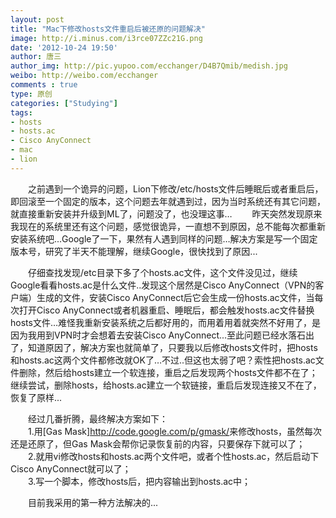 ```yaml
---
layout: post
title: "Mac下修改hosts文件重启后被还原的问题解决"
image: http://i.minus.com/i3rce07ZZc21G.png
date: '2012-10-24 19:50'
author: 唐三
author_img: http://pic.yupoo.com/ecchanger/D4B7Qmib/medish.jpg
weibo: http://weibo.com/ecchanger
comments : true
type: 原创
categories: ["Studying"]
tags: 
- hosts
- hosts.ac
- Cisco AnyConnect
- mac
- lion
---
```


<!-- <img src="{{ site.url }}/images/posts/work-hosts-cisco/title.jpg"> -->

　　之前遇到一个诡异的问题，Lion下修改/etc/hosts文件后睡眠后或者重启后，即回滚至一个固定的版本，这个问题去年就遇到过，因为当时系统还有其它问题，就直接重新安装并升级到ML了，问题没了，也没理这事…
　　昨天突然发现原来我现在的系统里还有这个问题，感觉很诡异，一直想不到原因，总不能每次都重新安装系统吧...Google了一下，果然有人遇到同样的问题…解决方案是写一个固定版本号，研究了半天不能理解，继续Google，很快找到了原因...

　　仔细查找发现/etc目录下多了个hosts.ac文件，这个文件没见过，继续Google看看hosts.ac是什么文件..发现这个居然是Cisco AnyConnect（VPN的客户端）生成的文件，安装Cisco AnyConnect后它会生成一份hosts.ac文件，当每次打开Cisco AnyConnect或者机器重启、睡眠后，都会触发hosts.ac文件替换hosts文件…难怪我重新安装系统之后都好用的，而用着用着就突然不好用了，是因为我用到VPN时才会想着去安装Cisco AnyConnect...至此问题已经水落石出了，知道原因了，解决方案也就简单了，只要我以后修改hosts文件时，把hosts和hosts.ac这两个文件都修改就OK了…不过..但这也太弱了吧？索性把hosts.ac文件删除，然后给hosts建立一个软连接，重启之后发现两个hosts文件都不在了；继续尝试，删除hosts，给hosts.ac建立一个软链接，重启后发现连接又不在了，恢复了原样...  

　　经过几番折腾，最终解决方案如下：  
　　1.用[Gas Mask]<http://code.google.com/p/gmask/>来修改hosts，虽然每次还是还原了，但Gas Mask会帮你记录恢复前的内容，只要保存下就可以了；  
　　2.就用vi修改hosts和hosts.ac两个文件吧，或者个性hosts.ac，然后启动下Cisco AnyConnect就可以了；  
　　3.写一个脚本，修改hosts后，把内容输出到hosts.ac中；  

　　目前我采用的第一种方法解决的...
